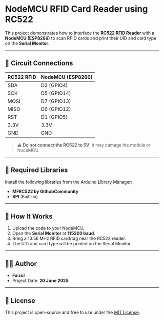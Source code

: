 # NodeMCU RFID Card Reader using RC522

This project demonstrates how to interface the **RC522 RFID Reader** with a **NodeMCU (ESP8266)** to scan RFID cards and print their UID and card type on the **Serial Monitor**.

---

## 🔌 Circuit Connections

| RC522 RFID | NodeMCU (ESP8266) |
|------------|-------------------|
| SDA        | D2 (GPIO4)        |
| SCK        | D5 (GPIO14)       |
| MOSI       | D7 (GPIO13)       |
| MISO       | D6 (GPIO12)       |
| RST        | D1 (GPIO5)        |
| 3.3V       | 3.3V              |
| GND        | GND               |

> ⚠️ **Do not connect the RC522 to 5V**, it may damage the module or NodeMCU.

---

## 🧰 Required Libraries

Install the following libraries from the Arduino Library Manager:

- **MFRC522 by GithubCommunity**
- **SPI** (Built-in)

---

## 🧾 How It Works

1. Upload the code to your NodeMCU.
2. Open the **Serial Monitor** at **115200 baud**.
3. Bring a 13.56 MHz RFID card/tag near the RC522 reader.
4. The UID and card type will be printed on the Serial Monitor.

---

## 🧑‍💻 Author

- **Faizul**
- Project Date: **20 June 2025**

---


## 📄 License

This project is open-source and free to use under the [MIT License](LICENSE).
